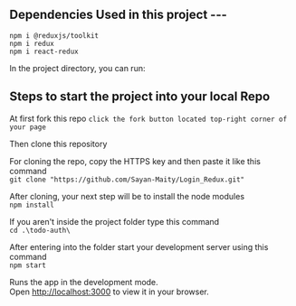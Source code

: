 ## Dependencies Used in this project ---
`npm i @reduxjs/toolkit` \
`npm i redux` \
`npm i react-redux` 



In the project directory, you can run:

## Steps to start the project into your local Repo
At first fork this repo 
`click the fork button located top-right corner of your page`

Then clone this repository 

For cloning the repo, copy the HTTPS key and then paste it like this command \
`git clone "https://github.com/Sayan-Maity/Login_Redux.git"` 

After cloning, your next step will be to install the node modules \
`npm install` 

If you aren't inside the project folder type this command \
`cd .\todo-auth\` 

After entering into the folder start your development server using this command \
`npm start` 


Runs the app in the development mode.\
Open [http://localhost:3000](http://localhost:3000) to view it in your browser.

